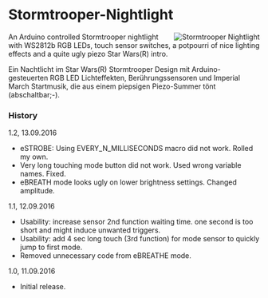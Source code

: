 # Stormtrooper-Nightlight
<a href="http://zeropage.io/"><img alt="Stormtrooper Nightlight" align="right" src="http://zeropage.io/wp-content/uploads/github-nightlight-small.gif" /></a>
An Arduino controlled Stormtrooper nightlight with WS2812b RGB LEDs, touch sensor switches, a potpourri of nice lighting effects and a quite ugly piezo Star Wars(R) intro.

Ein Nachtlicht im Star Wars(R) Stormtrooper Design mit Arduino-gesteuerten RGB LED Lichteffekten, Berührungssensoren und Imperial March Startmusik, die aus einem piepsigen Piezo-Summer tönt (abschaltbar;-).

### History
1.2, 13.09.2016
  - eSTROBE: Using EVERY_N_MILLISECONDS macro did not work. Rolled my own.
  - Very long touching mode button did not work. Used wrong variable names. Fixed.
  - eBREATH mode looks ugly on lower brightness settings. Changed amplitude.

1.1, 12.09.2016
- Usability: increase sensor 2nd function waiting time. one second is too short and might induce unwanted triggers.
- Usability: add 4 sec long touch (3rd function) for mode sensor to quickly jump to first mode.
- Removed unnecessary code from eBREATHE mode.

1.0, 11.09.2016
- Initial release.
